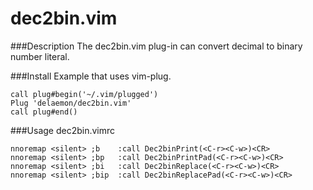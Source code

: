 # dec2bin.vim
###Description
The dec2bin.vim plug-in can convert decimal to binary number literal.

###Install
Example that uses vim-plug.
```.vimrc
call plug#begin('~/.vim/plugged')
Plug 'delaemon/dec2bin.vim'
call plug#end()
```

###Usage
dec2bin.vimrc
```
nnoremap <silent> ;b    :call Dec2binPrint(<C-r><C-w>)<CR>
nnoremap <silent> ;bp   :call Dec2binPrintPad(<C-r><C-w>)<CR>
nnoremap <silent> ;bi   :call Dec2binReplace(<C-r><C-w>)<CR>
nnoremap <silent> ;bip  :call Dec2binReplacePad(<C-r><C-w>)<CR>
```
